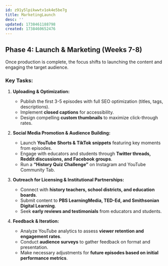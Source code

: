 ```yaml
---
id: z91y5lpikwwtv1ok4e5be7g
title: MarketingLaunch
desc: ''
updated: 1738461188798
created: 1738460652476
---
```

## **Phase 4: Launch & Marketing (Weeks 7-8)**

Once production is complete, the focus shifts to launching the content and engaging the target audience.

### **Key Tasks:**

1. **Uploading & Optimization:**
   - Publish the first 3-5 episodes with full SEO optimization (titles, tags, descriptions).
   - Implement **closed captions** for accessibility.
   - Design compelling **custom thumbnails** to maximize click-through rates.

2. **Social Media Promotion & Audience Building:**
   - Launch **YouTube Shorts & TikTok snippets** featuring key moments from episodes.
   - Engage with educators and students through **Twitter threads, Reddit discussions, and Facebook groups**.
   - Run a **“History Quiz Challenge”** on Instagram and YouTube Community Tab.

3. **Outreach for Licensing & Institutional Partnerships:**
   - Connect with **history teachers, school districts, and education boards**.
   - Submit content to **PBS LearningMedia, TED-Ed, and Smithsonian Digital Learning**.
   - Seek **early reviews and testimonials** from educators and students.

4. **Feedback & Iteration:**
   - Analyze YouTube analytics to assess **viewer retention and engagement rates**.
   - Conduct **audience surveys** to gather feedback on format and presentation.
   - Make necessary adjustments for **future episodes based on initial performance metrics**.

